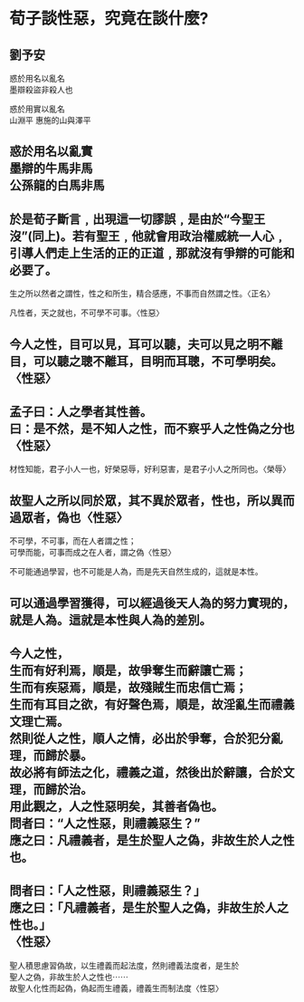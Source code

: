 # 荀子談性惡，究竟在談什麼? <!-- .element class="r-fit-text" -->

劉予安
---
惑於用名以亂名  
墨辯殺盜非殺人也   

惑於用實以亂名  
山淵平 惠施的山與澤平  

惑於用名以亂實    
墨辯的牛馬非馬  
公孫龍的白馬非馬  
---
於是荀子斷言﹐出現這一切謬誤﹐是由於“今聖王沒”(同上)。若有聖王﹐他就會用政治權威統一人心﹐引導人們走上生活的正的正道﹐那就沒有爭辯的可能和必要了。
---
生之所以然者之謂性，性之和所生，精合感應，不事而自然謂之性。〈正名〉  

凡性者，天之就也，不可學不可事。〈性惡〉  

今人之性，目可以見，耳可以聽，夫可以見之明不離目，可以聽之聰不離耳，目明而耳聰，不可學明矣。〈性惡〉  
---
孟子曰：人之學者其性善。  
曰：是不然，是不知人之性，而不察乎人之性偽之分也〈性惡〉  
---
材性知能，君子小人一也，好榮惡辱，好利惡害，是君子小人之所同也。〈榮辱〉  

故聖人之所以同於眾，其不異於眾者，性也，所以異而過眾者，偽也〈性惡〉  
---
不可學，不可事，而在人者謂之性；  
可學而能，可事而成之在人者，謂之偽〈性惡〉

不可能通過學習，也不可能是人為，而是先天自然生成的，這就是本性。  

可以通過學習獲得，可以經過後天人為的努力實現的，就是人為。這就是本性與人為的差別。  
---
今人之性，  
生而有好利焉，順是，故爭奪生而辭讓亡焉；  
生而有疾惡焉，順是，故殘賊生而忠信亡焉；  
生而有耳目之欲，有好聲色焉，順是，故淫亂生而禮義文理亡焉。  
然則從人之性，順人之情，必出於爭奪，合於犯分亂理，而歸於暴。  
故必將有師法之化，禮義之道，然後出於辭讓，合於文理，而歸於治。  
用此觀之，人之性惡明矣，其善者偽也。  
問者曰：“人之性惡，則禮義惡生？”  
應之曰：凡禮義者，是生於聖人之偽，非故生於人之性也。  
---
問者曰：「人之性惡，則禮義惡生？」  
應之曰：「凡禮義者，是生於聖人之偽，非故生於人之性也。」  
〈性惡〉  
---
聖人積思慮習偽故，以生禮義而起法度，然則禮義法度者，是生於  
聖人之偽，非故生於人之性也⋯⋯  
故聖人化性而起偽，偽起而生禮義，禮義生而制法度〈性惡〉  